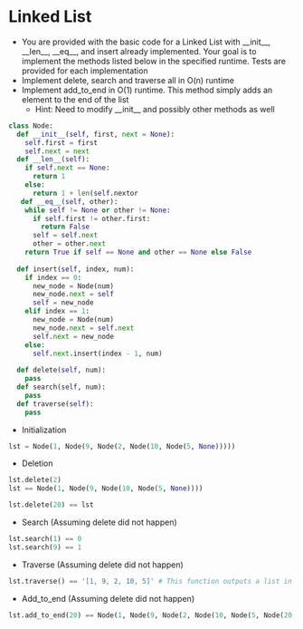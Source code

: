 # Linked List

* You are provided with the basic code for a Linked List with \_\_init\_\_, \_\_len\_\_, \_\_eq\_\_, and insert already implemented. Your goal is to implement the methods listed below in the specified runtime. Tests are provided for each implementation 
* Implement delete, search and traverse all in O(n) runtime
* Implement add_to_end in O(1) runtime. This method simply adds an element to the end of the list
  * Hint: Need to modify \_\_init\_\_ and possibly other methods as well


```Python
class Node:
  def __init__(self, first, next = None):
    self.first = first
    self.next = next
  def __len__(self):
    if self.next == None:
      return 1
    else:
      return 1 + len(self.nextor
   def __eq__(self, other):
    while self != None or other != None:
      if self.first != other.first:
        return False
      self = self.next
      other = other.next
    return True if self == None and other == None else False
      
  def insert(self, index, num):
    if index == 0:
      new_node = Node(num)
      new_node.next = self
      self = new_node
    elif index == 1:
      new_node = Node(num)
      new_node.next = self.next
      self.next = new_node
    else:
      self.next.insert(index - 1, num)
      
  def delete(self, num):
    pass
  def search(self, num):
    pass
  def traverse(self):
    pass
```

* Initialization
```Python
lst = Node(1, Node(9, Node(2, Node(10, Node(5, None)))))
```

* Deletion
```Python
lst.delete(2)
lst == Node(1, Node(9, Node(10, Node(5, None))))

lst.delete(20) == lst
```

* Search (Assuming delete did not happen)
```Python
lst.search(1) == 0
lst.search(9) == 1
```

* Traverse (Assuming delete did not happen)
```Python
lst.traverse() == '[1, 9, 2, 10, 5]' # This function outputs a list in string format
```

* Add_to_end (Assuming delete did not happen)
```Python
lst.add_to_end(20) == Node(1, Node(9, Node(2, Node(10, Node(5, Node(20, None)))))
```
